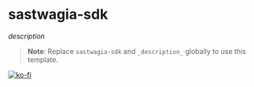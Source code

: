 # sastwagia-sdk

_description_

> **Note**:
> Replace `sastwagia-sdk` and `_description_` globally to use this template.

[![ko-fi](https://ko-fi.com/img/githubbutton_sm.svg)](https://ko-fi.com/E1E519XS7W)
